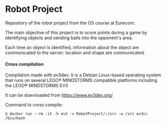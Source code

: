 # Robot Project

Repository of the robot project from the OS course at Eurecom. 

The main objective of this project is to score points during a game by identifying objects and sending balls into the opponent's area. 

Each time an object is identified, information about the object are communicated to the server: location and shape are communicated.

#### Cross compilation
Compilation made with ev3dev.
It is a Debian Linux-based operating system that runs on several LEGO® MINDSTORMS compatible platforms including the LEGO® MINDSTORMS EV3 

It can be downloaded from https://www.ev3dev.org/

Command to cross compile:
```console
$ docker run --rm -it -h ev3 -v RobotProject/:/src -w /src ev3cc /bin/bash
```
